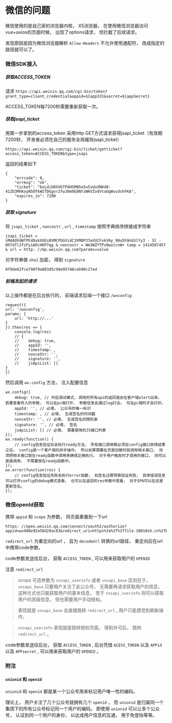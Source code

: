 # 微信的问题

微信使用的是自己家的浏览器内核， X5浏览器， 在使用微信浏览器访问vue+axios的页面时候， 出现了options请求， 但拦截了后续请求。 

发现原因是因为微信浏览器解析 `Allow-Headers` 不允许使用通配符， 改成指定的路径就可以了。 

### 微信SDK接入

##### 获取ACCESS_TOKEN

请求 `https://api.weixin.qq.com/cgi-bin/token?grant_type=client_credential&appid=${appId}&secret=${appSecret}` 

ACCESS_TOKEN每7200秒需要重新获取一次。 

##### 获取jsapi_ticket

用第一步拿到的access_token 采用http GET方式请求获得jsapi_ticket（有效期7200秒， 开发者必须在自己的服务全局缓存jsapi_ticket）

 `https://api.weixin.qq.com/cgi-bin/ticket/getticket?access_token=ACCESS_TOKEN&type=jsapi` 

返回的结果如下

    {
        "errcode": 0, 
        "errmsg": "ok", 
        "ticket": "bxLdikRXVbTPdHSM05e5u5sUoXNKd8-41ZO3MhKoyN5OfkWITDGgnr2fwJ0m9E8NYzWKVZvdVtaUgWvsdshFKA", 
        "expires_in": 7200
    }

##### 获取 signature

将 `jsapi_ticket` , `noncestr` , `url` , `timestamp` 按照字典排序拼接成字符串

    jsapi_ticket = sM4AOVdWfPE4DxkXGEs8VMCPGGVi4C3VM0P37wVUCFvkVAy_90u5h9nbSlYy3 - Sl - HhTdfl2fzFy1AOcHKP7qg & noncestr = Wm3WZYTPz0wzccnW× tamp = 1414587457 & url = http: //mp.weixin.qq.com?params=value

对字符串做 `sha1` 加密， 得到 `signature` 

 `0f9de62fce790f9a083d5c99e95740ceb90c27ed` 

##### 前端发起的请求

以上操作都是在后台执行的， 前端请求后端一个接口 `/wxconfig` 

    request({
    url: '/wxconfig', 
    params: {
        url: 'http://...'
    }
    }).then(res => {
        console.log(res)
        // {
        //    debug: true, 
        //    appId: '', 
        //    timestamp: , 
        //    nonceStr: '', 
        //    signature: '', 
        //    jsApiList: [] 
    }
    })

    
然后调用 `wx.config` 方法， 注入配置信息

    wx.config({
        debug: true, // 开启调试模式, 调用的所有api的返回值会在客户端alert出来， 若要查看传入的参数， 可以在pc端打开， 参数信息会通过log打出， 仅在pc端时才会打印。 
        appId: '', // 必填， 公众号的唯一标识
        timestamp: , // 必填， 生成签名的时间戳
        nonceStr: '', // 必填， 生成签名的随机串
        signature: '', // 必填， 签名
        jsApiList: [] // 必填， 需要使用的JS接口列表
    }); 
    wx.ready(function() {
        // config信息验证后会执行ready方法， 所有接口调用都必须在config接口获得结果之后， config是一个客户端的异步操作， 所以如果需要在页面加载时就调用相关接口， 则须把相关接口放在ready函数中调用来确保正确执行。 对于用户触发时才调用的接口， 则可以直接调用， 不需要放在ready函数中。 
    }); 
    wx.error(function(res) {
        // config信息验证失败会执行error函数， 如签名过期导致验证失败， 具体错误信息可以打开config的debug模式查看， 也可以在返回的res参数中查看， 对于SPA可以在这里更新签名。 
    }); 

### 微信openId获取

携带 `appid` 和 `scope` 为参数， 将页面重置到一下url

    https: //open.weixin.qq.com/connect/oauth2/authorize?appid=wx488e92a58d28ac83&redirect_uri=https%3a%2f%2ffile.10010sh.cn%2fWeiting%2f&response_type=code&scope=snsapi_base&state=123#wechat_redirects

 `redirect_url` 为重定向的url ， 且为 `decodeUrl` 转换的url路径， 重定向后在url中携带code参数， 

code参数发送往后台， 获取 `ACCESS_TOKEN` , 可以用来获取用户的 `OPENID` 

注意 `redirect_url` 

> scope 可选参数为 `snsapi_userinfo` 或者 `snsapi_base` 区别在于， `snsapi_base` 只要用户关注了此公众号， 无需要再请求获取用户的信息， 这种方式也只能获取用户的基本信息， 至于 `snsapi_userinfo` 则可以获取用户的高级信息， 但也需要用户手动授权。 

> 表现就是 `snsapi_base` 会直接跳转 `redirect_url` , 用户只能感觉到刷新操作。 

> `snsapi_userinfo` 表现就是跳转授权页面， 得到许可后， 跳转 `redirect_url` 。 

code参数发送往后台， 获取 `ACCESS_TOKEN` , 后台凭借 `ACESS_TOKEN` 以及 `APPid` 以及 `APPsecret` , 可以用来获取用户的 `OPENID` 。 

### 附注

#### `unionid` 和 `openid` 

 `unionid` 和 `openid` 都是某一个公众号用来标记用户唯一性的编码。 

理论上， 用户关注了几个公众号就拥有几个 `openid` ， 而 `unionid` 是归属同一个集团下的所有公众号标记同一个用户的编码。 即使用 `unionid` 可以让多个公众号， 认证到同一个用户的身份， 以达成用户信息的互通， 用于免登陆等等。 


